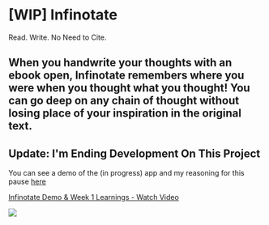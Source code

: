 # [WIP] Infinotate
Read. Write. No Need to Cite. 

When you handwrite your thoughts with an ebook open, Infinotate remembers where you were when you thought what you thought! You can go deep on any chain of thought without losing place of your inspiration in the original text.
---

## Update: I'm Ending Development On This Project
You can see a demo of the (in progress) app and my reasoning for this pause [here](https://www.loom.com/embed/06fcd2f372684a6d87f185a6126654eb?sid=92e872d4-d7cf-4417-a180-5460c959b33a)
<div>
    <a href="https://www.loom.com/share/06fcd2f372684a6d87f185a6126654eb">
      <p>Infinotate Demo & Week 1 Learnings - Watch Video</p>
    </a>
    <a href="https://www.loom.com/share/06fcd2f372684a6d87f185a6126654eb">
      <img style="max-width:300px;" src="https://cdn.loom.com/sessions/thumbnails/06fcd2f372684a6d87f185a6126654eb-c0b75025f6b584e8-full-play.gif">
    </a>
  </div>



